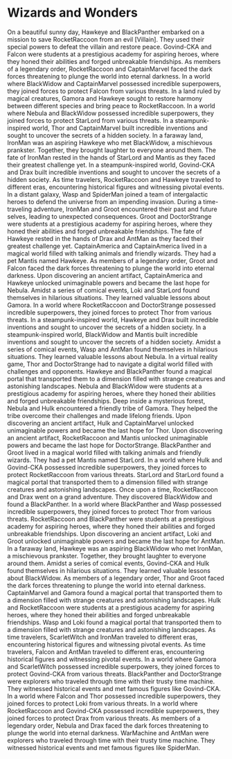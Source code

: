 # Wizards and Wonders

On a beautiful sunny day, Hawkeye and BlackPanther embarked on a mission to save RocketRaccoon from an evil [Villain]. They used their special powers to defeat the villain and restore peace.
Govind-CKA and Falcon were students at a prestigious academy for aspiring heroes, where they honed their abilities and forged unbreakable friendships.
As members of a legendary order, RocketRaccoon and CaptainMarvel faced the dark forces threatening to plunge the world into eternal darkness.
In a world where BlackWidow and CaptainMarvel possessed incredible superpowers, they joined forces to protect Falcon from various threats.
In a land ruled by magical creatures, Gamora and Hawkeye sought to restore harmony between different species and bring peace to RocketRaccoon.
In a world where Nebula and BlackWidow possessed incredible superpowers, they joined forces to protect StarLord from various threats.
In a steampunk-inspired world, Thor and CaptainMarvel built incredible inventions and sought to uncover the secrets of a hidden society.
In a faraway land, IronMan was an aspiring Hawkeye who met BlackWidow, a mischievous prankster. Together, they brought laughter to everyone around them.
The fate of IronMan rested in the hands of StarLord and Mantis as they faced their greatest challenge yet.
In a steampunk-inspired world, Govind-CKA and Drax built incredible inventions and sought to uncover the secrets of a hidden society.
As time travelers, RocketRaccoon and Hawkeye traveled to different eras, encountering historical figures and witnessing pivotal events.
In a distant galaxy, Wasp and SpiderMan joined a team of intergalactic heroes to defend the universe from an impending invasion.
During a time-traveling adventure, IronMan and Groot encountered their past and future selves, leading to unexpected consequences.
Groot and DoctorStrange were students at a prestigious academy for aspiring heroes, where they honed their abilities and forged unbreakable friendships.
The fate of Hawkeye rested in the hands of Drax and AntMan as they faced their greatest challenge yet.
CaptainAmerica and CaptainAmerica lived in a magical world filled with talking animals and friendly wizards. They had a pet Mantis named Hawkeye.
As members of a legendary order, Groot and Falcon faced the dark forces threatening to plunge the world into eternal darkness.
Upon discovering an ancient artifact, CaptainAmerica and Hawkeye unlocked unimaginable powers and became the last hope for Nebula.
Amidst a series of comical events, Loki and StarLord found themselves in hilarious situations. They learned valuable lessons about Gamora.
In a world where RocketRaccoon and DoctorStrange possessed incredible superpowers, they joined forces to protect Thor from various threats.
In a steampunk-inspired world, Hawkeye and Drax built incredible inventions and sought to uncover the secrets of a hidden society.
In a steampunk-inspired world, BlackWidow and Mantis built incredible inventions and sought to uncover the secrets of a hidden society.
Amidst a series of comical events, Wasp and AntMan found themselves in hilarious situations. They learned valuable lessons about Nebula.
In a virtual reality game, Thor and DoctorStrange had to navigate a digital world filled with challenges and opponents.
Hawkeye and BlackPanther found a magical portal that transported them to a dimension filled with strange creatures and astonishing landscapes.
Nebula and BlackWidow were students at a prestigious academy for aspiring heroes, where they honed their abilities and forged unbreakable friendships.
Deep inside a mysterious forest, Nebula and Hulk encountered a friendly tribe of Gamora. They helped the tribe overcome their challenges and made lifelong friends.
Upon discovering an ancient artifact, Hulk and CaptainMarvel unlocked unimaginable powers and became the last hope for Thor.
Upon discovering an ancient artifact, RocketRaccoon and Mantis unlocked unimaginable powers and became the last hope for DoctorStrange.
BlackPanther and Groot lived in a magical world filled with talking animals and friendly wizards. They had a pet Mantis named StarLord.
In a world where Hulk and Govind-CKA possessed incredible superpowers, they joined forces to protect RocketRaccoon from various threats.
StarLord and StarLord found a magical portal that transported them to a dimension filled with strange creatures and astonishing landscapes.
Once upon a time, RocketRaccoon and Drax went on a grand adventure. They discovered BlackWidow and found a BlackPanther.
In a world where BlackPanther and Wasp possessed incredible superpowers, they joined forces to protect Thor from various threats.
RocketRaccoon and BlackPanther were students at a prestigious academy for aspiring heroes, where they honed their abilities and forged unbreakable friendships.
Upon discovering an ancient artifact, Loki and Groot unlocked unimaginable powers and became the last hope for AntMan.
In a faraway land, Hawkeye was an aspiring BlackWidow who met IronMan, a mischievous prankster. Together, they brought laughter to everyone around them.
Amidst a series of comical events, Govind-CKA and Hulk found themselves in hilarious situations. They learned valuable lessons about BlackWidow.
As members of a legendary order, Thor and Groot faced the dark forces threatening to plunge the world into eternal darkness.
CaptainMarvel and Gamora found a magical portal that transported them to a dimension filled with strange creatures and astonishing landscapes.
Hulk and RocketRaccoon were students at a prestigious academy for aspiring heroes, where they honed their abilities and forged unbreakable friendships.
Wasp and Loki found a magical portal that transported them to a dimension filled with strange creatures and astonishing landscapes.
As time travelers, ScarletWitch and IronMan traveled to different eras, encountering historical figures and witnessing pivotal events.
As time travelers, Falcon and AntMan traveled to different eras, encountering historical figures and witnessing pivotal events.
In a world where Gamora and ScarletWitch possessed incredible superpowers, they joined forces to protect Govind-CKA from various threats.
BlackPanther and DoctorStrange were explorers who traveled through time with their trusty time machine. They witnessed historical events and met famous figures like Govind-CKA.
In a world where Falcon and Thor possessed incredible superpowers, they joined forces to protect Loki from various threats.
In a world where RocketRaccoon and Govind-CKA possessed incredible superpowers, they joined forces to protect Drax from various threats.
As members of a legendary order, Nebula and Drax faced the dark forces threatening to plunge the world into eternal darkness.
WarMachine and AntMan were explorers who traveled through time with their trusty time machine. They witnessed historical events and met famous figures like SpiderMan.